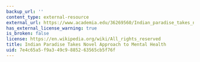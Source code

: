 ```yaml
---
backup_url: ''
content_type: external-resource
external_url: https://www.academia.edu/36269560/Indian_paradise_takes_novel_approach_to_mental_health
has_external_license_warning: true
is_broken: false
license: https://en.wikipedia.org/wiki/All_rights_reserved
title: Indian Paradise Takes Novel Approach to Mental Health
uid: 7e4c65a5-f9a3-49c9-8852-63565cb5f76f
---
```

